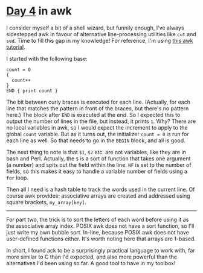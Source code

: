 # [Day 4](http://adventofcode.com/2017/day/4) in awk

I consider myself a bit of a shell wizard, but funnily enough, I've always
sidestepped awk in favour of alternative line-processing utilities like `cut`
and `sed`. Time to fill this gap in my knowledge! For reference, I'm using
[this awk tutorial](http://www.grymoire.com/Unix/Awk.html).

I started with the following base:

    count = 0
    {
      count++
    }
    END { print count }

The bit between curly braces is executed for each line. (Actually, for each
line that matches the pattern in front of the braces, but there's no pattern
here.) The block after `END` is executed at the end. So I expected this to
output the number of lines in the file, but instead, it prints `1`. Why? There
are no local variables in awk, so I would expect the increment to apply to the
global `count` variable. But as it turns out, the initializer `count = 0` is
run for each line as well. So that needs to go in the `BEGIN` block, and all is
good.

The next thing to note is that `$1`, `$2` etc. are not variables, like they are
in bash and Perl. Actually, the `$` is a sort of function that takes one
argument (a number) and spits out the field within the line. `NF` is set to the
number of fields, so this makes it easy to handle a variable number of fields
using a `for` loop.

Then all I need is a hash table to track the words used in the current line. Of
course awk provides: associative arrays are created and addressed using square
brackets, `my_array[key]`.

---

For part two, the trick is to sort the letters of each word before using it as
the associative array index. POSIX awk does not have a sort function, so I'll
just write my own bubble sort. In-line, because POSIX awk does not have
user-defined functions either. It's worth noting here that arrays are 1-based.

In short, I found ack to be a surprisingly practical language to work with, far
more similar to C than I'd expected, and also more powerful than the
alternatives I'd been using so far. A good tool to have in my toolbox!
